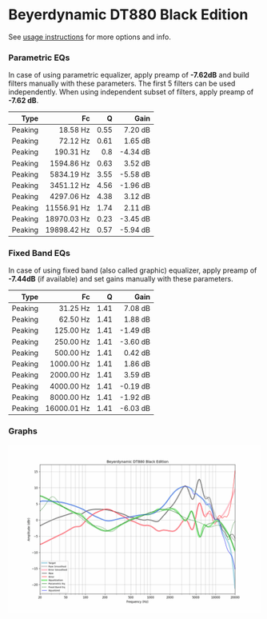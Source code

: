 # Beyerdynamic DT880 Black Edition
See [usage instructions](https://github.com/jaakkopasanen/AutoEq#usage) for more options and info.

### Parametric EQs
In case of using parametric equalizer, apply preamp of **-7.62dB** and build filters manually
with these parameters. The first 5 filters can be used independently.
When using independent subset of filters, apply preamp of **-7.62 dB**.

| Type    | Fc          |    Q | Gain     |
|--------:|------------:|-----:|---------:|
| Peaking | 18.58 Hz    | 0.55 | 7.20 dB  |
| Peaking | 72.12 Hz    | 0.61 | 1.65 dB  |
| Peaking | 190.31 Hz   | 0.8  | -4.34 dB |
| Peaking | 1594.86 Hz  | 0.63 | 3.52 dB  |
| Peaking | 5834.19 Hz  | 3.55 | -5.58 dB |
| Peaking | 3451.12 Hz  | 4.56 | -1.96 dB |
| Peaking | 4297.06 Hz  | 4.38 | 3.12 dB  |
| Peaking | 11556.91 Hz | 1.74 | 2.11 dB  |
| Peaking | 18970.03 Hz | 0.23 | -3.45 dB |
| Peaking | 19898.42 Hz | 0.57 | -5.94 dB |

### Fixed Band EQs
In case of using fixed band (also called graphic) equalizer, apply preamp of **-7.44dB**
(if available) and set gains manually with these parameters.

| Type    | Fc          |    Q | Gain     |
|--------:|------------:|-----:|---------:|
| Peaking | 31.25 Hz    | 1.41 | 7.08 dB  |
| Peaking | 62.50 Hz    | 1.41 | 1.88 dB  |
| Peaking | 125.00 Hz   | 1.41 | -1.49 dB |
| Peaking | 250.00 Hz   | 1.41 | -3.60 dB |
| Peaking | 500.00 Hz   | 1.41 | 0.42 dB  |
| Peaking | 1000.00 Hz  | 1.41 | 1.86 dB  |
| Peaking | 2000.00 Hz  | 1.41 | 3.59 dB  |
| Peaking | 4000.00 Hz  | 1.41 | -0.19 dB |
| Peaking | 8000.00 Hz  | 1.41 | -1.92 dB |
| Peaking | 16000.01 Hz | 1.41 | -6.03 dB |

### Graphs
![](./Beyerdynamic%20DT880%20Black%20Edition.png)